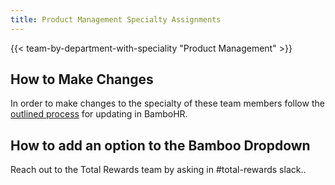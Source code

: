 ```yaml
---
title: Product Management Specialty Assignments
---
```


{{< team-by-department-with-speciality "Product Management" >}}

## How to Make Changes

In order to make changes to the specialty of these team members follow the [outlined process](/handbook/company/team/structure/#setting-product-group-for-team-members) for updating in BamboHR.

## How to add an option to the Bamboo Dropdown

Reach out to the Total Rewards team by asking in #total-rewards slack..
